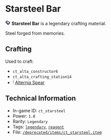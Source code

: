 # Starsteel Bar

<img src="https://raw.githubusercontent.com/Ceterai/Enternia/main/deprecated/items/ct_starsteel.png" alt="Starsteel Bar icon" loading="lazy" height=16px width="auto" /> **Starsteel Bar** is a legendary crafting material.

Steel forged from memories.

## Crafting

Used to craft:

- `ct_alta_constructor6`
- `ct_alta_crafting_station14`
- <img src="https://raw.githubusercontent.com/Ceterai/Enternia/main/items/active/weapons/other/asirai/alternia_spear.png" alt="Alternia Spear icon" loading="lazy" height=16px width="auto" /> [Alternia Spear](https://ceterai.github.io/MyEnternia/Wiki/AlterniaSpear)

## Technical Information

- In-game ID: `ct_starsteel`
- Power: `1.0`
- Rarity: `Legendary`
- Tags: [`legendary`](https://ceterai.github.io/MyEnternia/Wiki/Tags/Legendary), [`reagent`](https://ceterai.github.io/MyEnternia/Wiki/Tags/Reagent)
- File: [`/deprecated/items/ct_starsteel.item`](https://github.com/Ceterai/Enternia/blob/main/deprecated/items/ct_starsteel.item)
